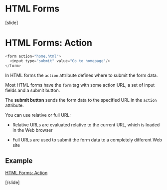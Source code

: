 # HTML Forms

[slide]
# HTML Forms: Action

``` java
<form action="home.html">
  <input type="submit" value="Go to homepage"/>
</form>
```

In HTML forms the `action` attribute defines where to submit the form data.

Most HTML forms have the `form` tag with some action URL, a set of input fields and a submit button.

The **submit button** sends the form data to the specified URL in the `action` attribute.

You can use relative or full URL:

- Relative URLs are evaluated relative to the current URL, which is loaded in the Web browser

- Full URLs are used to submit the form data to a completely different Web site

## Example

[HTML Forms: Action](https://repl.it/@nakov/http-form-example#index.html)

[/slide]